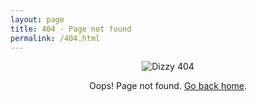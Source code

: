 ```yaml
---
layout: page
title: 404 - Page not found
permalink: /404.html
---
```


<p align="center">
  <img src="/image/dizzy.gif" alt="Dizzy 404"/>
</p>

<p align="center">
  Oops! Page not found. <a href="/">Go back home</a>.
</p>
